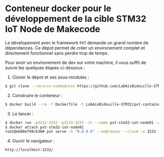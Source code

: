 # Conteneur docker pour le développement de la cible STM32 IoT Node de Makecode
Le dévelopement avec le framework `PXT` demande un grand nombre de dépendances. Ce dépot permet de 
créer un environement complet et directement fonctionnel sans perdre trop de temps.

Pour avoir un environement de dev sur votre machine, il vous suffit de suivre les quelques étapes ci-dessous :
1. Cloner le dépot et ses sous-modules :
 ```sh
 $ git clone --recurse-submodules https://github.com/LabAixBidouille-STM32/pxt-container-stm32-iot-node
 ``` 
2. Construire le conteneur :
 ```sh
 $ docker build --rm -f Dockerfile -t LabAixBidouille-STM32/pxt-container-stm32-iot-node:latest .
 ```
3. Le lancer : 
 ```sh
 $ docker run -p3232:3232 -p3233:3233 -it --name pxt-stm32-iot-node01 -d LabAixBidouille-STM32/pxt-container-stm32-iot-node:latest /bin/bash
 $ docker attach pxt-stm32-iot-node01
 root@eb08ef99cb38# pxt serve -h "0.0.0.0" --noBrowser --cloud -w 3233 -p 3232
 ```
4. Ouvrir le navigateur :
 ```
 http://localhost:3232/
 ```


